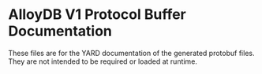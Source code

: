 # AlloyDB V1 Protocol Buffer Documentation

These files are for the YARD documentation of the generated protobuf files.
They are not intended to be required or loaded at runtime.
